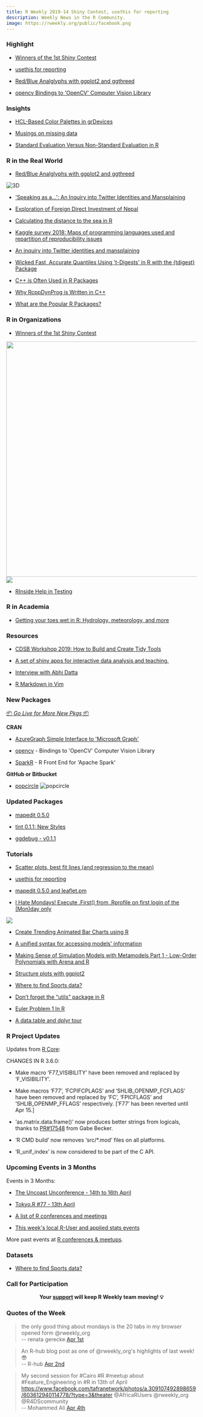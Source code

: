 ```yaml
---
title: R Weekly 2019-14 Shiny Contest, usethis for reporting
description: Weekly News in the R Community.
image: https://rweekly.org/public/facebook.png
---
```


###  Highlight

+ [Winners of the 1st Shiny Contest](https://blog.rstudio.com/2019/04/05/first-shiny-contest-winners/)

+ [usethis for reporting](https://sharla.party/posts/usethis-for-reporting/)

+ [Red/Blue Analglyphs with ggplot2 and ggthreed](https://coolbutuseless.github.io/2019/04/02/red-blue-analglyphs-with-ggplot2-and-ggthreed/)

+ [opencv Bindings to 'OpenCV' Computer Vision Library](https://cran.r-project.org/package=opencv)



### Insights

+ [HCL-Based Color Palettes in grDevices](https://developer.r-project.org/Blog/public/2019/04/01/hcl-based-color-palettes-in-grdevices/index.html)

+ [Musings on missing data](https://www.rdatagen.net/post/musings-on-missing-data/)

+ [Standard Evaluation Versus Non-Standard Evaluation in R](http://www.win-vector.com/blog/2019/04/standard-evaluation-versus-non-standard-evaluation-in-r/)


### R in the Real World

+ [Red/Blue Analglyphs with ggplot2 and ggthreed](https://coolbutuseless.github.io/2019/04/02/red-blue-analglyphs-with-ggplot2-and-ggthreed/)

![3D](https://cdn.jsdelivr.net/gh/rweekly/image@master/2019/14/animated-anaglyph.gif)

+ ['Speaking as a...': An Inquiry into Twitter Identities and Mansplaining](https://daranzolin.github.io/2019-03-29-twitter-identities/)

+ [Exploration of Foreign Direct Investment of Nepal](https://anjesh.github.io/doi/01-fdi-data_exploration.html)

+ [Calculating the distance to the sea in R](https://dominicroye.github.io/en/2019/calculating-the-distance-to-the-sea-in-r/)

+ [Kaggle survey 2018: Maps of programming languages used and repartition of reproducibility issues](https://statnmap.com/2019-03-20-kaggle-survey-2018-maps-of-languages-used-and-repartition-of-reproducibility-issues/)

+ [An inquiry into Twitter identities and mansplaining](https://daranzolin.github.io/2019-03-29-twitter-identities/)

+ [Wicked Fast, Accurate Quantiles Using 't-Digests' in R with the {tdigest} Package](https://rud.is/b/2019/04/03/wicked-fast-accurate-quantiles-using-t-digests-in-r-with-the-tdigest-package/)

+ [C++ is Often Used in R Packages](http://www.win-vector.com/blog/2019/04/c-is-often-used-in-r-packages/)

+ [Why RcppDynProg is Written in C++](http://www.win-vector.com/blog/2019/04/why-rcppdynprog-is-written-in-cpp/)

+ [What are the Popular R Packages?](http://www.win-vector.com/blog/2019/04/what-are-the-popular-r-packages/)

###  R in Organizations

+ [Winners of the 1st Shiny Contest](https://blog.rstudio.com/2019/04/05/first-shiny-contest-winners/)

<picture>
  <img src="https://cdn.jsdelivr.net/gh/rweekly/image@master/2019/14/2019-04-05-hex-game.gif" width="622">
  <img src="https://cdn.jsdelivr.net/gh/rweekly/image@master/2019/14/2019-04-05-cran-explorer.gif">
</picture>

+ [RInside Help in Testing](https://rviews.rstudio.com/2019/04/01/rinside-help-in-testing/)

###  R in Academia

+ [Getting your toes wet in R: Hydrology, meteorology, and more](https://ropensci.org/blog/2019/04/02/hydrology-task-view/)


###  Resources


+ [CDSB Workshop 2019: How to Build and Create Tidy Tools](https://comunidadbioinfo.github.io/post/building-tidy-tools-cdsb-runconf-2019/)

+ [A set of shiny apps for interactive data analysis and teaching. ](https://blog.rsquaredacademy.com/shiny-apps/)

+ [Interview with Abhi Datta](https://simplystatistics.org/2019/04/01/interview-with-abhi-datta/)

+ [R Markdown in Vim](https://uncmbbtrivia.netlify.com/post/2019/04/05/r-markdown-revisited/)

###  New Packages

<p class="added-hostname"><a href="https://rweekly.org/live" target="_blank" class="externalLink">📦 <i>Go Live for More New Pkgs</i> 📦</a></p>

**CRAN**


+ [AzureGraph   Simple Interface to 'Microsoft Graph'](https://cran.r-project.org/package=AzureGraph)

+ [opencv](https://cran.r-project.org/package=opencv) - Bindings to 'OpenCV' Computer Vision Library

+ [SparkR](https://cran.r-project.org/package=SparkR) - R Front End for 'Apache Spark'



**GitHub or Bitbucket**

+ [popcircle](https://github.com/rCarto/popcircle)
![popcircle](https://raw.githubusercontent.com/rCarto/popcircle/master/img/smallpop.png)


### Updated Packages

+ [mapedit 0.5.0](https://cran.r-project.org/web/packages/mapedit/index.html)

+ [tint 0.1.1: New Styles](http://dirk.eddelbuettel.com/blog/2019/04/01#tint_0.1.1)

+ [ggdebug - v0.1.1](https://coolbutuseless.github.io/2019/04/01/ggdebug-v0.1.1/)



###  Tutorials

+ [Scatter plots, best fit lines (and regression to the mean)](https://www.stevejburr.com/post/scatter-plots-and-best-fit-lines/)

+ [usethis for reporting](https://sharla.party/posts/usethis-for-reporting/)

+ [mapedit 0.5.0 and leaflet.pm](https://www.r-spatial.org/r/2019/03/31/mapedit_leafpm.html)

+ [I Hate Mondays! Execute .First() from .Rprofile on first login of the (Mon)day only](https://moldach.github.io/post/rprofile/)

![](https://i.ibb.co/CnG1jQz/fig1.png)

+ [Create Trending Animated Bar Charts using R](https://towardsdatascience.com/create-animated-bar-charts-using-r-31d09e5841da)

+ [A unified syntax for accessing models' information](https://easystats.github.io/blog/posts/insight_presentation/)

+ [Making Sense of Simulation Models with Metamodels Part 1 - Low-Order Polynomials with Arena and R](https://www.pedronl.com/post/making-sense-of-models-with-metamodels-low-order-polynomialss-with-arena-and-r/)

+ [Structure plots with ggplot2 ](https://luisdva.github.io/rstats/model-cluster-plots/)

+ [Where to find Sports data?](https://github.com/meysubb/Sports_Data_Reference)

+ [Don’t forget the “utils” package in R](https://theautomatic.net/2019/04/03/dont-forget-the-utils-package-in-r/)

+ [Euler Problem 1 In R](https://alastairrushworth.github.io/Euler-problem-1-in-R)

+ [A data.table and dplyr tour](https://atrebas.github.io/post/2019-03-03-datatable-dplyr/)

###  R Project Updates

Updates from [R Core](http://developer.r-project.org/blosxom.cgi/R-devel/NEWS):

CHANGES IN R 3.6.0:

+ Make macro ‘F77_VISIBILITY’ have been removed and replaced by ‘F_VISIBILITY’.

+ Make macros ‘F77’, ‘FCPIFCPLAGS’ and ‘SHLIB_OPENMP_FCFLAGS’ have been removed and replaced by ‘FC’, ‘FPICFLAGS’ and ‘SHLIB_OPENMP_FFLAGS’ respectively. [‘F77’ has been reverted until Apr 15.]

+ ‘as.matrix.data.frame()’ now produces better strings from logicals, thanks to [PR#17548](https://bugs.r-project.org/bugzilla3/show_bug.cgi?id=17548) from Gabe Becker.

+ ‘R CMD build’ now removes ‘src/*.mod’ files on all platforms.
+ ‘R_unif_index’ is now considered to be part of the C API.

###  Upcoming Events in 3 Months

Events in 3 Months:

+ [The Uncoast Unconference - 14th to 16th April](http://uuconf.rbind.io/)

+ [Tokyo.R #77 - 13th April](https://tokyor.connpass.com/event/125793/)

+ [A list of R conferences and meetings](https://jumpingrivers.github.io/meetingsR/events.html)

+ [This week's local R-User and applied stats events](https://community.rstudio.com/c/irl)

More past events at [R conferences & meetups](https://conf.rweekly.org).

### Datasets

+ [Where to find Sports data?](https://github.com/meysubb/Sports_Data_Reference)



###  Call for Participation


<p class="hide-support added-hostname support-rweekly" style="text-align: center;font-weight: bold;">Your <a class="non-visited externalLink" href="https://www.patreon.com/rweekly" onclick="pas(this)">support</a> will keep R Weekly team moving! 💡</p>

###  Quotes of the Week

> the only good thing about mondays is the 20 tabs in my browser opened form @rweekly_org </br>
> -- renata gerecke [Apr 1st](https://twitter.com/renatagerecke/status/1112734627918200834)

> An R-hub blog post as one of @rweekly_org's highlights of last week! :sunglasses: </br>
> -- R-hub [Apr 2nd](https://twitter.com/rhub_/status/1113064998920548353)

> My second session for #Cairo #R #meetup about #Feature_Engineering in #R in 13th of April
> https://www.facebook.com/tafranetwork/photos/a.309107492898659/603612940114778/?type=3&theater
> @AfricaRUsers  @rweekly_org @R4DScommunity </br>
> -- Mohammed Ali [Apr 4th](https://twitter.com/moh_fcis/status/1113479738994122752)

